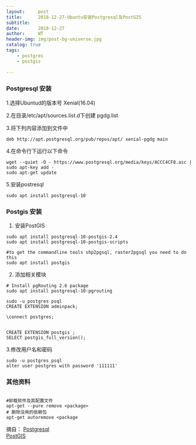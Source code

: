 ```yaml
---
layout:     post
title:      2018-12-27-Ubuntu安装Postgresql及PostGIS
subtitle:   
date:       2018-12-27
author:     WT
header-img: img/post-bg-universe.jpg
catalog: true
tags:
    - postgres
    - postgis
    
---
```

### Postgresql 安装  
1.选择Ubuntud的版本号 Xenial(16.04)

2.在目录/etc/apt/sources.list.d下创建 pgdg.list

3.将下列内容添加到文件中

```
deb http://apt.postgresql.org/pub/repos/apt/ xenial-pgdg main
``` 
4.在命令行下运行以下命令
```
wget --quiet -O - https://www.postgresql.org/media/keys/ACCC4CF8.asc | sudo apt-key add -
sudo apt-get update
```
5.安装postresql
```
sudo apt install postgresql-10
```
### Postgis 安装
1. 安装PostGIS
```
sudo apt install postgresql-10-postgis-2.4 
sudo apt install postgresql-10-postgis-scripts

#to get the commandline tools shp2pgsql, raster2pgsql you need to do this
sudo apt install postgis
``` 
2. 添加相关模块

```
# Install pgRouting 2.6 package 
sudo apt install postgresql-10-pgrouting

sudo -u postgres psql
CREATE EXTENSION adminpack;

\connect postgres;


CREATE EXTENSION postgis ;
SELECT postgis_full_version();
```

3.修改用户名和密码
```
sudo -u postgres psql
alter user postgres with password '111111'
```


### 其他资料

```

#卸载软件及其配置文件
apt-get --pure remove <package>
# 删除没用的依赖包
apt-get autoremove <package

```


摘自：
	  [Postgresql](https://www.postgresql.org/download/linux/ubuntu/)  
      [PostGIS](http://trac.osgeo.org/postgis/wiki/UsersWikiPostGIS24UbuntuPGSQL10Apt)  
	   



  
  
  
